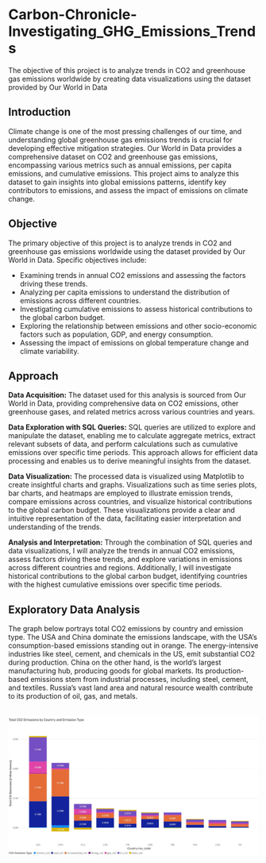 # Carbon-Chronicle-Investigating_GHG_Emissions_Trends
The objective of this project is to analyze trends in CO2 and greenhouse gas emissions worldwide by creating data visualizations using the dataset provided by Our World in Data

<h2>Introduction</h2>

Climate change is one of the most pressing challenges of our time, and understanding global greenhouse gas emissions trends is crucial for developing effective mitigation strategies. Our World in Data provides a comprehensive dataset on CO2 and greenhouse gas emissions, encompassing various metrics such as annual emissions, per capita emissions, and cumulative emissions. This project aims to analyze this dataset to gain insights into global emissions patterns, identify key contributors to emissions, and assess the impact of emissions on climate change.

<h2>Objective</h2>

The primary objective of this project is to analyze trends in CO2 and greenhouse gas emissions worldwide using the dataset provided by Our World in Data. Specific objectives include:

- Examining trends in annual CO2 emissions and assessing the factors driving these trends.
- Analyzing per capita emissions to understand the distribution of emissions across different countries.
- Investigating cumulative emissions to assess historical contributions to the global carbon budget.
- Exploring the relationship between emissions and other socio-economic factors such as population, GDP, and energy consumption.
- Assessing the impact of emissions on global temperature change and climate variability.

<h2>Approach</h2>

<b>Data Acquisition:</b> The dataset used for this analysis is sourced from Our World in Data, providing comprehensive data on CO2 emissions, other greenhouse gases, and related metrics across various countries and years.

<b>Data Exploration with SQL Queries:</b> SQL queries are utilized to explore and manipulate the dataset, enabling me to calculate aggregate metrics, extract relevant subsets of data, and perform calculations such as cumulative emissions over specific time periods. This approach allows for efficient data processing and enables us to derive meaningful insights from the dataset.

<b>Data Visualization:</b> The processed data is visualized using Matplotlib to create insightful charts and graphs. Visualizations such as time series plots, bar charts, and heatmaps are employed to illustrate emission trends, compare emissions across countries, and visualize historical contributions to the global carbon budget. These visualizations provide a clear and intuitive representation of the data, facilitating easier interpretation and understanding of the trends.

<b>Analysis and Interpretation:</b> Through the combination of SQL queries and data visualizations, I will analyze the trends in annual CO2 emissions, assess factors driving these trends, and explore variations in emissions across different countries and regions. Additionally, I will investigate historical contributions to the global carbon budget, identifying countries with the highest cumulative emissions over specific time periods.

<h2>Exploratory Data Analysis</h2>

The graph below portrays total CO2 emissions by country and emission type. The USA and China dominate the emissions landscape, with the USA’s consumption-based emissions standing out in orange. The energy-intensive industries like steel, cement, and chemicals in the US, emit substantial CO2 during production. China on the other hand, is the world’s largest manufacturing hub, producing goods for global markets. Its production-based emissions stem from industrial processes, including steel, cement, and textiles. Russia’s vast land area and natural resource wealth contribute to its production of oil, gas, and metals.

<p align="center">
  <br>
  <img src="/images/img2.JPG">
</p>
